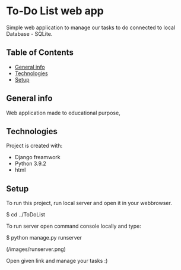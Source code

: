 # To-Do List web app

Simple web application to manage our tasks to do connected to local Database - SQLite.

## Table of Contents
* [General info](#general-info)
* [Technologies](#technologies)
* [Setup](#setup)

## General info
Web application made to educational purpose, 

## Technologies
Project is created with:
* Django freamwork
* Python 3.9.2
* html

## Setup
To run this project, run local server and open it in your webbrowser.

$ cd ../ToDoList

To run server open command console locally and type:

$ python manage.py runserver

(/images/runserver.png)


Open given link and manage your tasks :)




